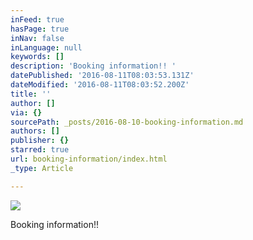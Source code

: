 ```yaml
---
inFeed: true
hasPage: true
inNav: false
inLanguage: null
keywords: []
description: 'Booking information!! '
datePublished: '2016-08-11T08:03:53.131Z'
dateModified: '2016-08-11T08:03:52.200Z'
title: ''
author: []
via: {}
sourcePath: _posts/2016-08-10-booking-information.md
authors: []
publisher: {}
starred: true
url: booking-information/index.html
_type: Article

---
```

![](https://the-grid-user-content.s3-us-west-2.amazonaws.com/ff35bb44-fd82-4bd9-b323-520c320dc73a.jpg)

Booking information!!